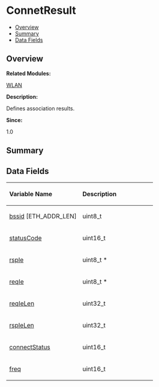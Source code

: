 # ConnetResult<a name="ZH-CN_TOPIC_0000001054598155"></a>

-   [Overview](#section116830627165631)
-   [Summary](#section1318708684165631)
-   [Data Fields](#pub-attribs)

## **Overview**<a name="section116830627165631"></a>

**Related Modules:**

[WLAN](WLAN.md)

**Description:**

Defines association results. 

**Since:**

1.0

## **Summary**<a name="section1318708684165631"></a>

## Data Fields<a name="pub-attribs"></a>

<a name="table1707717776165631"></a>
<table><thead align="left"><tr id="row2089124696165631"><th class="cellrowborder" valign="top" width="50%" id="mcps1.1.3.1.1"><p id="p348246497165631"><a name="p348246497165631"></a><a name="p348246497165631"></a>Variable Name</p>
</th>
<th class="cellrowborder" valign="top" width="50%" id="mcps1.1.3.1.2"><p id="p612583551165631"><a name="p612583551165631"></a><a name="p612583551165631"></a>Description</p>
</th>
</tr>
</thead>
<tbody><tr id="row281738841165631"><td class="cellrowborder" valign="top" width="50%" headers="mcps1.1.3.1.1 "><p id="p775775229165631"><a name="p775775229165631"></a><a name="p775775229165631"></a><a href="WLAN.md#gacfb1f8dc523cea7d4394b912c0c508ea">bssid</a> [ETH_ADDR_LEN]</p>
</td>
<td class="cellrowborder" valign="top" width="50%" headers="mcps1.1.3.1.2 "><p id="p1817467279165631"><a name="p1817467279165631"></a><a name="p1817467279165631"></a>uint8_t </p>
</td>
</tr>
<tr id="row858909931165631"><td class="cellrowborder" valign="top" width="50%" headers="mcps1.1.3.1.1 "><p id="p94505823165631"><a name="p94505823165631"></a><a name="p94505823165631"></a><a href="WLAN.md#gaddcc87402a9e4e6f09098d5e7c25eebe">statusCode</a></p>
</td>
<td class="cellrowborder" valign="top" width="50%" headers="mcps1.1.3.1.2 "><p id="p985784287165631"><a name="p985784287165631"></a><a name="p985784287165631"></a>uint16_t </p>
</td>
</tr>
<tr id="row1370439893165631"><td class="cellrowborder" valign="top" width="50%" headers="mcps1.1.3.1.1 "><p id="p751636727165631"><a name="p751636727165631"></a><a name="p751636727165631"></a><a href="WLAN.md#ga113ce1420c647c51b89dca5ab436f82e">rspIe</a></p>
</td>
<td class="cellrowborder" valign="top" width="50%" headers="mcps1.1.3.1.2 "><p id="p465404049165631"><a name="p465404049165631"></a><a name="p465404049165631"></a>uint8_t * </p>
</td>
</tr>
<tr id="row584284562165631"><td class="cellrowborder" valign="top" width="50%" headers="mcps1.1.3.1.1 "><p id="p295928605165631"><a name="p295928605165631"></a><a name="p295928605165631"></a><a href="WLAN.md#ga1ba76217df6a0a67be62ab623f68ee66">reqIe</a></p>
</td>
<td class="cellrowborder" valign="top" width="50%" headers="mcps1.1.3.1.2 "><p id="p297107942165631"><a name="p297107942165631"></a><a name="p297107942165631"></a>uint8_t * </p>
</td>
</tr>
<tr id="row520369628165631"><td class="cellrowborder" valign="top" width="50%" headers="mcps1.1.3.1.1 "><p id="p613842843165631"><a name="p613842843165631"></a><a name="p613842843165631"></a><a href="WLAN.md#gaade69412094ceaa5374c76513064f00a">reqIeLen</a></p>
</td>
<td class="cellrowborder" valign="top" width="50%" headers="mcps1.1.3.1.2 "><p id="p390529025165631"><a name="p390529025165631"></a><a name="p390529025165631"></a>uint32_t </p>
</td>
</tr>
<tr id="row177927601165631"><td class="cellrowborder" valign="top" width="50%" headers="mcps1.1.3.1.1 "><p id="p1945595615165631"><a name="p1945595615165631"></a><a name="p1945595615165631"></a><a href="WLAN.md#ga0756bccba43358d534d8c5a254d63686">rspIeLen</a></p>
</td>
<td class="cellrowborder" valign="top" width="50%" headers="mcps1.1.3.1.2 "><p id="p563243160165631"><a name="p563243160165631"></a><a name="p563243160165631"></a>uint32_t </p>
</td>
</tr>
<tr id="row774909635165631"><td class="cellrowborder" valign="top" width="50%" headers="mcps1.1.3.1.1 "><p id="p782936180165631"><a name="p782936180165631"></a><a name="p782936180165631"></a><a href="WLAN.md#ga22925ebc7c0b94465c53b886307c67dd">connectStatus</a></p>
</td>
<td class="cellrowborder" valign="top" width="50%" headers="mcps1.1.3.1.2 "><p id="p1907516036165631"><a name="p1907516036165631"></a><a name="p1907516036165631"></a>uint16_t </p>
</td>
</tr>
<tr id="row368564432165631"><td class="cellrowborder" valign="top" width="50%" headers="mcps1.1.3.1.1 "><p id="p2038983183165631"><a name="p2038983183165631"></a><a name="p2038983183165631"></a><a href="WLAN.md#ga5ca4a2c4e1cdfe1d9e4bd1592855e5a0">freq</a></p>
</td>
<td class="cellrowborder" valign="top" width="50%" headers="mcps1.1.3.1.2 "><p id="p460071615165631"><a name="p460071615165631"></a><a name="p460071615165631"></a>uint16_t </p>
</td>
</tr>
</tbody>
</table>

